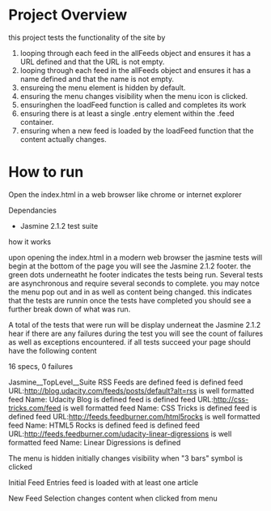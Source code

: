 # Project Overview

this project tests the functionality of the site by 
1. looping through each feed in the allFeeds object and ensures it has a URL defined and that the URL is not empty.
2. looping through each feed in the allFeeds object and ensures it has a name defined and that the name is not empty.
3. ensureing the menu element is hidden by default. 
4. ensuring the menu changes visibility when the menu icon is clicked. 
5. ensuringhen the loadFeed function is called and completes its work
6. ensuring there is at least a single .entry element within the .feed container. 
7. ensuring when a new feed is loaded by the loadFeed function that the content actually changes. 


# How to run

Open the index.html in a web browser like chrome or internet explorer


Dependancies
* Jasmine 2.1.2 test suite


how it works

upon opening the index.html in a modern web browser the jasmine tests will begin
at the bottom of the page you will see the Jasmine 2.1.2 footer.
the green dots underneatht he footer indicates the tests being run.
Several tests are asynchronous  and require several seconds to complete.
you may notce the menu pop out and in as well as content being changed.
this indicates that the tests are runnin
once the tests have completed you should see a further break down of what was run.

A total of the tests that were run will be display underneat the Jasmine 2.1.2 hear
if there are any failures during the test you will see the count of failures as well as
exceptions encountered.
 if all tests succeed your page should have the following content
 
 >>>>>>>>>>>>>>>>>>>>>>>>>>>>>>>>>>>>>>>>>>
16 specs, 0 failures


Jasmine__TopLevel__Suite
RSS Feeds
	are defined
	feed is defined
	feed URL:http://blog.udacity.com/feeds/posts/default?alt=rss is well formatted
	feed Name: Udacity Blog is defined
	feed is defined
	feed URL:http://css-tricks.com/feed is well formatted
	feed Name: CSS Tricks is defined
	feed is defined
	feed URL:http://feeds.feedburner.com/html5rocks is well formatted
	feed Name: HTML5 Rocks is defined
	feed is defined
	feed URL:http://feeds.feedburner.com/udacity-linear-digressions is well formatted
	feed Name: Linear Digressions is defined

The menu
	is hidden initially
	changes visibility when "3 bars" symbol is clicked

Initial Feed Entries
	feed is loaded with at least one article

New Feed Selection
	changes content when clicked from menu
